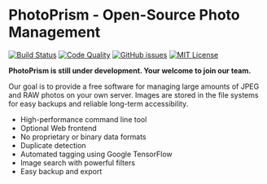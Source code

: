 # PhotoPrism - Open-Source Photo Management

[![Build Status](https://travis-ci.org/photoprism/photoprism.png?branch=master)][ci]
[![Code Quality](https://goreportcard.com/badge/github.com/photoprism/photoprism)][code quality]
[![GitHub issues](https://img.shields.io/github/issues/photoprism/photoprism.svg)][issues]
[![MIT License](https://img.shields.io/badge/license-MIT-blue.svg)][license]

[ci]: https://travis-ci.org/photoprism/photoprism
[code quality]: https://travis-ci.org/photoprism/photoprism
[issues]: https://github.com/photoprism/photoprism/issues
[license]: https://github.com/photoprism/photoprism/blob/master/LICENSE

**PhotoPrism is still under development. Your welcome to join our team.**

Our goal is to provide a free software for managing large amounts of
JPEG and RAW photos on your own server. Images are stored in the file
systems for easy backups and reliable long-term accessibility.

- High-performance command line tool
- Optional Web frontend
- No proprietary or binary data formats
- Duplicate detection
- Automated tagging using Google TensorFlow
- Image search with powerful filters
- Easy backup and export